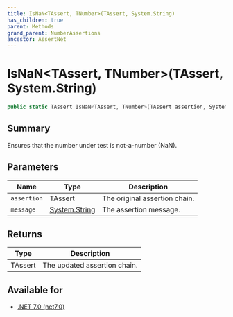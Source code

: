 ```yaml
---
title: IsNaN<TAssert, TNumber>(TAssert, System.String)
has_children: true
parent: Methods
grand_parent: NumberAssertions
ancestor: AssertNet
---
```

# IsNaN&lt;TAssert, TNumber&gt;(TAssert, System.String)

```csharp
public static TAssert IsNaN<TAssert, TNumber>(TAssert assertion, System.String message);
```

## Summary
Ensures that the number under test is not-a-number (NaN).

## Parameters
|Name|Type|Description|
|-|-|-|
|`assertion`|TAssert|The original assertion chain.|
|`message`|[System.String](https://learn.microsoft.com/en-us/dotnet/api/system.string)|The assertion message.|

## Returns
|Type|Description|
|-|-|
|TAssert|The updated assertion chain.|

## Available for
- [.NET 7.0 (net7.0)](https://versionsof.net/core/7.0/)
